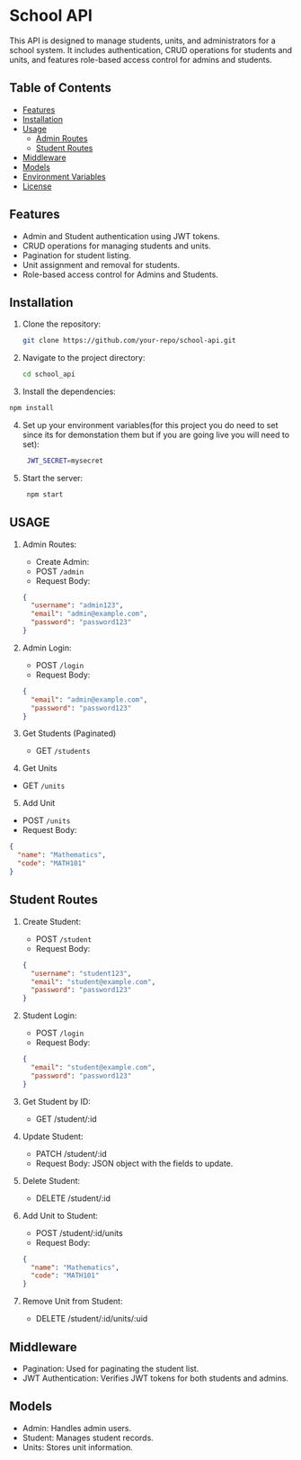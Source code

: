 # School API

This API is designed to manage students, units, and administrators for a school system. It includes authentication, CRUD operations for students and units, and features role-based access control for admins and students.

## Table of Contents

- [Features](#features)
- [Installation](#installation)
- [Usage](#usage)
  - [Admin Routes](#admin-routes)
  - [Student Routes](#student-routes)
- [Middleware](#middleware)
- [Models](#models)
- [Environment Variables](#environment-variables)
- [License](#license)

## Features

- Admin and Student authentication using JWT tokens.
- CRUD operations for managing students and units.
- Pagination for student listing.
- Unit assignment and removal for students.
- Role-based access control for Admins and Students.

## Installation

1. Clone the repository:

   ```bash
   git clone https://github.com/your-repo/school-api.git

   ```

2. Navigate to the project directory:

   ```bash
   cd school_api
   ```

3. Install the dependencies:

```bash
npm install
```

4. Set up your environment variables(for this project you do need to set since its for demonstation them but if you are going live you will need to set):

   ```bash
    JWT_SECRET=mysecret
   ```

5. Start the server:
   ```bash
    npm start
   ```

## USAGE

1. Admin Routes:
   - Create Admin:
   - POST `/admin`
   - Request Body:
   ```json
   {
     "username": "admin123",
     "email": "admin@example.com",
     "password": "password123"
   }
   ```
2. Admin Login:
   - POST `/login`
   - Request Body:
   ```json
   {
     "email": "admin@example.com",
     "password": "password123"
   }
   ```
3. Get Students (Paginated)

   - GET `/students`

4. Get Units

- GET `/units`

5. Add Unit

- POST `/units`
- Request Body:

```json
{
  "name": "Mathematics",
  "code": "MATH101"
}
```

## Student Routes

1. Create Student:
   - POST `/student`
   - Request Body:
   ```json
   {
     "username": "student123",
     "email": "student@example.com",
     "password": "password123"
   }
   ```
2. Student Login:
   - POST `/login`
   - Request Body:
   ```json
   {
     "email": "student@example.com",
     "password": "password123"
   }
   ```
3. Get Student by ID:

   - GET /student/:id

4. Update Student:
   - PATCH /student/:id
   - Request Body: JSON object with the fields to update.
5. Delete Student:
   - DELETE /student/:id
6. Add Unit to Student:

   - POST /student/:id/units
   - Request Body:

   ```json
   {
     "name": "Mathematics",
     "code": "MATH101"
   }
   ```

7. Remove Unit from Student:
   - DELETE /student/:id/units/:uid

## Middleware

- Pagination: Used for paginating the student list.
- JWT Authentication: Verifies JWT tokens for both students and admins.

## Models

- Admin: Handles admin users.
- Student: Manages student records.
- Units: Stores unit information.
